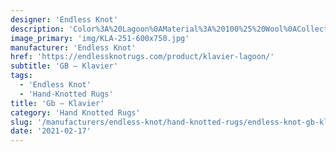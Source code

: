 ```yaml
---
designer: 'Endless Knot'
description: 'Color%3A%20Lagoon%0AMaterial%3A%20100%25%20Wool%0ACollection%3A%20Hand-Knotted%20Collection'
image_primary: 'img/KLA-251-600x750.jpg'
manufacturer: 'Endless Knot'
href: 'https://endlessknotrugs.com/product/klavier-lagoon/'
subtitle: 'GB – Klavier'
tags:
  - 'Endless Knot'
  - 'Hand-Knotted Rugs'
title: 'Gb – Klavier'
category: 'Hand Knotted Rugs'
slug: '/manufacturers/endless-knot/hand-knotted-rugs/endless-knot-gb-klavier'
date: '2021-02-17'
---
```

